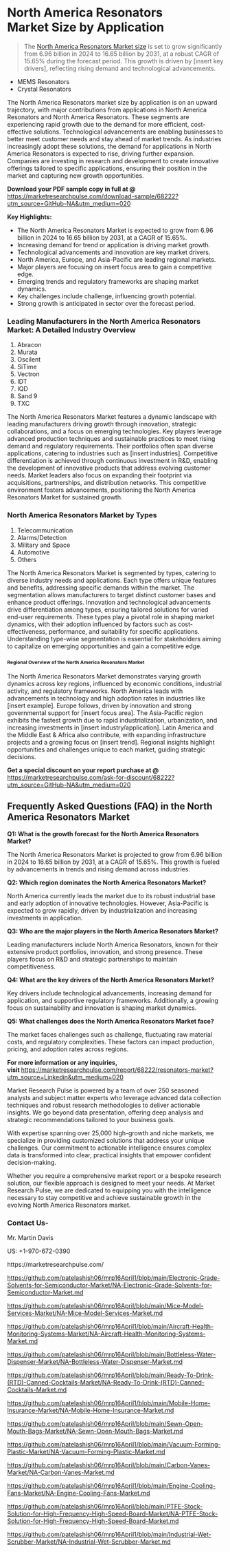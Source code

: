 <h1>North America Resonators Market&nbsp;Size by Application</h1><blockquote><p>The <a href="https://marketresearchpulse.com/download-sample/68222?utm_source=GitHub-NA&amp;utm_medium=020">North America Resonators Market size</a> is set to grow significantly from 6.96 billion in 2024 to 16.65 billion by 2031, at a robust CAGR of 15.65% during the forecast period. This growth is driven by [insert key drivers], reflecting rising demand and technological advancements.</p></blockquote><ul><li>MEMS Resonators<li> Crystal Resonators</li></ul><p>The North America Resonators market size by application is on an upward trajectory, with major contributions from applications in North America Resonators and North America Resonators. These segments are experiencing rapid growth due to the demand for more efficient, cost-effective solutions. Technological advancements are enabling businesses to better meet customer needs and stay ahead of market trends. As industries increasingly adopt these solutions, the demand for applications in North America Resonators is expected to rise, driving further expansion. Companies are investing in research and development to create innovative offerings tailored to specific applications, ensuring their position in the market and capturing new growth opportunities.</p><p><strong>Download your PDF sample copy in full at @ </strong><a href="https://marketresearchpulse.com/download-sample/68222?utm_source=GitHub-NA&amp;utm_medium=020">https://marketresearchpulse.com/download-sample/68222?utm_source=GitHub-NA&amp;utm_medium=020</a></p><p><strong>Key Highlights: </strong></p><ul><li>The North America Resonators Market is expected to grow from 6.96 billion in 2024 to 16.65 billion by 2031, at a CAGR of 15.65%.</li><li>Increasing demand for trend or application is driving market growth.</li><li>Technological advancements and innovation are key market drivers.</li><li>North America, Europe, and Asia-Pacific are leading regional markets.</li><li>Major players are focusing on insert focus area to gain a competitive edge.</li><li>Emerging trends and regulatory frameworks are shaping market dynamics.</li><li>Key challenges include challenge, influencing growth potential.</li><li>Strong growth is anticipated in sector over the forecast period.</li></ul><h3>Leading Manufacturers in the North America Resonators Market: A Detailed Industry Overview</h3><ol><li>Abracon</li><li>Murata</li><li>Oscilent</li><li>SiTime</li><li>Vectron</li><li>IDT</li><li>IQD</li><li>Sand 9</li><li>TXC</li></ol><div class="flex max-w-full flex-col flex-grow"><div class="min-h-8 text-message flex w-full flex-col items-end gap-2 whitespace-normal break-words [.text-message+&amp;]:mt-5" dir="auto" data-message-author-role="assistant" data-message-id="fd8432e4-4910-450d-b182-61b7bfb0a01f" data-message-model-slug="gpt-4o"><div class="flex w-full flex-col gap-1 empty:hidden first:pt-[3px]"><div class="markdown prose w-full break-words dark:prose-invert light"><p>The North America Resonators Market features a dynamic landscape with leading manufacturers driving growth through innovation, strategic collaborations, and a focus on emerging technologies. Key players leverage advanced production techniques and sustainable practices to meet rising demand and regulatory requirements. Their portfolios often span diverse applications, catering to industries such as [insert industries]. Competitive differentiation is achieved through continuous investment in R&amp;D, enabling the development of innovative products that address evolving customer needs. Market leaders also focus on expanding their footprint via acquisitions, partnerships, and distribution networks. This competitive environment fosters advancements, positioning the North America Resonators Market for sustained growth.</p></div></div></div></div><h3>North America Resonators Market by Types</h3><ol><li>Telecommunication<li> Alarms/Detection<li> Military and Space<li> Automotive<li> Others</li></ol><div class="flex max-w-full flex-col flex-grow"><div class="min-h-8 text-message flex w-full flex-col items-end gap-2 whitespace-normal break-words [.text-message+&amp;]:mt-5" dir="auto" data-message-author-role="assistant" data-message-id="084470be-0bb7-4664-bddf-5156b4f41249" data-message-model-slug="gpt-4o-mini"><div class="flex w-full flex-col gap-1 empty:hidden first:pt-[3px]"><div class="markdown prose w-full break-words dark:prose-invert light"><p>The North America Resonators Market is segmented by types, catering to diverse industry needs and applications. Each type offers unique features and benefits, addressing specific demands within the market. The segmentation allows manufacturers to target distinct customer bases and enhance product offerings. Innovation and technological advancements drive differentiation among types, ensuring tailored solutions for varied end-user requirements. These types play a pivotal role in shaping market dynamics, with their adoption influenced by factors such as cost-effectiveness, performance, and suitability for specific applications. Understanding type-wise segmentation is essential for stakeholders aiming to capitalize on emerging opportunities and gain a competitive edge.</p></div></div></div></div><h3><span style="font-size: 11px;">Regional Overview of the North America Resonators Market</span></h3><div class="flex max-w-full flex-col flex-grow"><div class="min-h-8 text-message flex w-full flex-col items-end gap-2 whitespace-normal break-words [.text-message+&amp;]:mt-5" dir="auto" data-message-author-role="assistant" data-message-id="e9038762-ce64-4e30-91c9-9bd413514231" data-message-model-slug="gpt-4o-mini"><div class="flex w-full flex-col gap-1 empty:hidden first:pt-[3px]"><div class="markdown prose w-full break-words dark:prose-invert light"><p>The North America Resonators Market demonstrates varying growth dynamics across key regions, influenced by economic conditions, industrial activity, and regulatory frameworks. North America leads with advancements in technology and high adoption rates in industries like [insert example]. Europe follows, driven by innovation and strong governmental support for [insert focus area]. The Asia-Pacific region exhibits the fastest growth due to rapid industrialization, urbanization, and increasing investments in [insert industry/application]. Latin America and the Middle East &amp; Africa also contribute, with expanding infrastructure projects and a growing focus on [insert trend]. Regional insights highlight opportunities and challenges unique to each market, guiding strategic decisions.</p></div></div></div></div><p><strong>Get a special discount on your report purchase at @ </strong><a href="https://marketresearchpulse.com/ask-for-discount/68222?utm_source=GitHub-NA&amp;utm_medium=020">https://marketresearchpulse.com/ask-for-discount/68222?utm_source=GitHub-NA&amp;utm_medium=020</a></p><h2>Frequently Asked Questions (FAQ) in the North America Resonators Market</h2><p><strong>Q1: What is the growth forecast for the North America Resonators Market?</strong></p><p>The North America Resonators Market is projected to grow from 6.96 billion in 2024 to 16.65 billion by 2031, at a CAGR of 15.65%. This growth is fueled by advancements in trends and rising demand across industries.</p><p><strong>Q2: Which region dominates the North America Resonators Market?</strong></p><p>North America currently leads the market due to its robust industrial base and early adoption of innovative technologies. However, Asia-Pacific is expected to grow rapidly, driven by industrialization and increasing investments in application.</p><p><strong>Q3: Who are the major players in the North America Resonators Market?</strong></p><p>Leading manufacturers include North America Resonators, known for their extensive product portfolios, innovation, and strong presence. These players focus on R&amp;D and strategic partnerships to maintain competitiveness.</p><p><strong>Q4: What are the key drivers of the North America Resonators Market?</strong></p><p>Key drivers include technological advancements, increasing demand for application, and supportive regulatory frameworks. Additionally, a growing focus on sustainability and innovation is shaping market dynamics.</p><p><strong>Q5: What challenges does the North America Resonators Market face?</strong></p><p>The market faces challenges such as challenge, fluctuating raw material costs, and regulatory complexities. These factors can impact production, pricing, and adoption rates across regions.</p><p><strong>For more information or any inquiries, visit&nbsp;</strong><a href="https://marketresearchpulse.com/report/68222/resonators-market?utm_source=Linkedin&utm_medium=020">https://marketresearchpulse.com/report/68222/resonators-market?utm_source=Linkedin&utm_medium=020</a></p><p>Market Research Pulse is powered by a team of over 250 seasoned analysts and subject matter experts who leverage advanced data collection techniques and robust research methodologies to deliver actionable insights. We go beyond data presentation, offering deep analysis and strategic recommendations tailored to your business goals.</p><p>With expertise spanning over 25,000 high-growth and niche markets, we specialize in providing customized solutions that address your unique challenges. Our commitment to actionable intelligence ensures complex data is transformed into clear, practical insights that empower confident decision-making.</p><p>Whether you require a comprehensive market report or a bespoke research solution, our flexible approach is designed to meet your needs. At Market Research Pulse, we are dedicated to equipping you with the intelligence necessary to stay competitive and achieve sustainable growth in the evolving North America Resonators market.</p><h3><strong>Contact Us-</strong></h3><p>Mr. Martin Davis</p><p>US: +1-970-672-0390</p><p>https://marketresearchpulse.com/</p><p><a href="https://github.com/patelashish06/mrp16April1/blob/main/Electronic-Grade-Solvents-for-Semiconductor-Market/NA-Electronic-Grade-Solvents-for-Semiconductor-Market.md">https://github.com/patelashish06/mrp16April1/blob/main/Electronic-Grade-Solvents-for-Semiconductor-Market/NA-Electronic-Grade-Solvents-for-Semiconductor-Market.md</a></p><p><a href="https://github.com/patelashish06/mrp16April/blob/main/Mice-Model-Services-Market/NA-Mice-Model-Services-Market.md">https://github.com/patelashish06/mrp16April/blob/main/Mice-Model-Services-Market/NA-Mice-Model-Services-Market.md</a></p><p><a href="https://github.com/patelashish06/mrp16April1/blob/main/Aircraft-Health-Monitoring-Systems-Market/NA-Aircraft-Health-Monitoring-Systems-Market.md">https://github.com/patelashish06/mrp16April1/blob/main/Aircraft-Health-Monitoring-Systems-Market/NA-Aircraft-Health-Monitoring-Systems-Market.md</a></p><p><a href="https://github.com/patelashish06/mrp16April/blob/main/Bottleless-Water-Dispenser-Market/NA-Bottleless-Water-Dispenser-Market.md">https://github.com/patelashish06/mrp16April/blob/main/Bottleless-Water-Dispenser-Market/NA-Bottleless-Water-Dispenser-Market.md</a></p><p><a href="https://github.com/patelashish06/mrp16April/blob/main/Ready-To-Drink-(RTD)-Canned-Cocktails-Market/NA-Ready-To-Drink-(RTD)-Canned-Cocktails-Market.md">https://github.com/patelashish06/mrp16April/blob/main/Ready-To-Drink-(RTD)-Canned-Cocktails-Market/NA-Ready-To-Drink-(RTD)-Canned-Cocktails-Market.md</a></p><p><a href="https://github.com/patelashish06/mrp16April1/blob/main/Mobile-Home-Insurance-Market/NA-Mobile-Home-Insurance-Market.md">https://github.com/patelashish06/mrp16April1/blob/main/Mobile-Home-Insurance-Market/NA-Mobile-Home-Insurance-Market.md</a></p><p><a href="https://github.com/patelashish06/mrp16April/blob/main/Sewn-Open-Mouth-Bags-Market/NA-Sewn-Open-Mouth-Bags-Market.md">https://github.com/patelashish06/mrp16April/blob/main/Sewn-Open-Mouth-Bags-Market/NA-Sewn-Open-Mouth-Bags-Market.md</a></p><p><a href="https://github.com/patelashish06/mrp16April1/blob/main/Vacuum-Forming-Plastic-Market/NA-Vacuum-Forming-Plastic-Market.md">https://github.com/patelashish06/mrp16April1/blob/main/Vacuum-Forming-Plastic-Market/NA-Vacuum-Forming-Plastic-Market.md</a></p><p><a href="https://github.com/patelashish06/mrp16April/blob/main/Carbon-Vanes-Market/NA-Carbon-Vanes-Market.md">https://github.com/patelashish06/mrp16April/blob/main/Carbon-Vanes-Market/NA-Carbon-Vanes-Market.md</a></p><p><a href="https://github.com/patelashish06/mrp16April1/blob/main/Engine-Cooling-Fans-Market/NA-Engine-Cooling-Fans-Market.md">https://github.com/patelashish06/mrp16April1/blob/main/Engine-Cooling-Fans-Market/NA-Engine-Cooling-Fans-Market.md</a></p><p><a href="https://github.com/patelashish06/mrp16April/blob/main/PTFE-Stock-Solution-for-High-Frequency-High-Speed-Board-Market/NA-PTFE-Stock-Solution-for-High-Frequency-High-Speed-Board-Market.md">https://github.com/patelashish06/mrp16April/blob/main/PTFE-Stock-Solution-for-High-Frequency-High-Speed-Board-Market/NA-PTFE-Stock-Solution-for-High-Frequency-High-Speed-Board-Market.md</a></p><p><a href="https://github.com/patelashish06/mrp16April1/blob/main/Industrial-Wet-Scrubber-Market/NA-Industrial-Wet-Scrubber-Market.md">https://github.com/patelashish06/mrp16April1/blob/main/Industrial-Wet-Scrubber-Market/NA-Industrial-Wet-Scrubber-Market.md</a></p>
